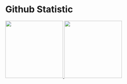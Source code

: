 # Github Statistic
<p align="left">
<a href="https://github.com/mhmdnurf">
  <img height="180em" src="https://github-readme-stats.vercel.app/api?username=mhmdnurf&show_icons=true&theme=github_dark_dimmed&include_all_commits=true&count_private=true"/>
  <img height="180em" src="https://github-readme-stats.vercel.app/api/top-langs/?username=mhmdnurf&hide_progress=true&layout=compact&langs_count=5&theme=github_dark_dimmed&count_private=true&hide=html,css,scss"/>
</a>
</p>

<!---
mzakaa12/mzakaa12 is a ✨ special ✨ repository because its `README.md` (this file) appears on your GitHub profile.
You can click the Preview link to take a look at your changes.

--->
